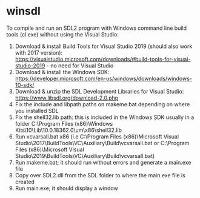 # winsdl

To compile and run an SDL2 program with Windows command line build tools (cl.exe) without using the Visual Studio: 

1. Download & install Build Tools for Visual Studio 2019 (should also work with 2017 version): https://visualstudio.microsoft.com/downloads/#build-tools-for-visual-studio-2019 - no need for Visual Studio
1. Download & install the Windows SDK: https://developer.microsoft.com/en-us/windows/downloads/windows-10-sdk/
1. Download & unzip the SDL Development Libraries for Visual Studio: https://www.libsdl.org/download-2.0.php
1. Fix the include and libpath paths on makeme.bat depending on where you installed SDL
1. Fix the shell32.lib path: this is included in the Windows SDK usually in a folder C:\Program Files (x86)\Windows Kits\10\Lib\10.0.18362.0\um\x86\shell32.lib
1. Run vcvarsall.bat x86 (i.e C:\Program Files (x86)\Microsoft Visual Studio\2017\BuildTools\VC\Auxiliary\Build\vcvarsall.bat or C:\Program Files (x86)\Microsoft Visual Studio\2019\BuildTools\VC\Auxiliary\Build\vcvarsall.bat)
1. Run makeme.bat; it should run without errors and generate a main.exe file
1. Copy over SDL2.dll from the SDL folder to where the main.exe file is created
1. Run main.exe; it should display a window
